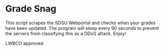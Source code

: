 # Grade Snag
  
  
  
This script scrapes the SDSU Webportal and checks when your grades have been
updated. The program will sleep every 90 seconds to prevent the servers from
classifying this as a DDoS attack. Enjoy!
  
  
LWBCO approved.
